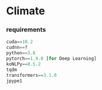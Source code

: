 # Climate  



### requirements  

```python
cuda==10.2  
cudnn==?  
python==3.8
pytorch==1.9.0 [for Deep Learning]  
koNLPy==0.5.2
tqdm
transformers==3.1.0
jpype1

```
